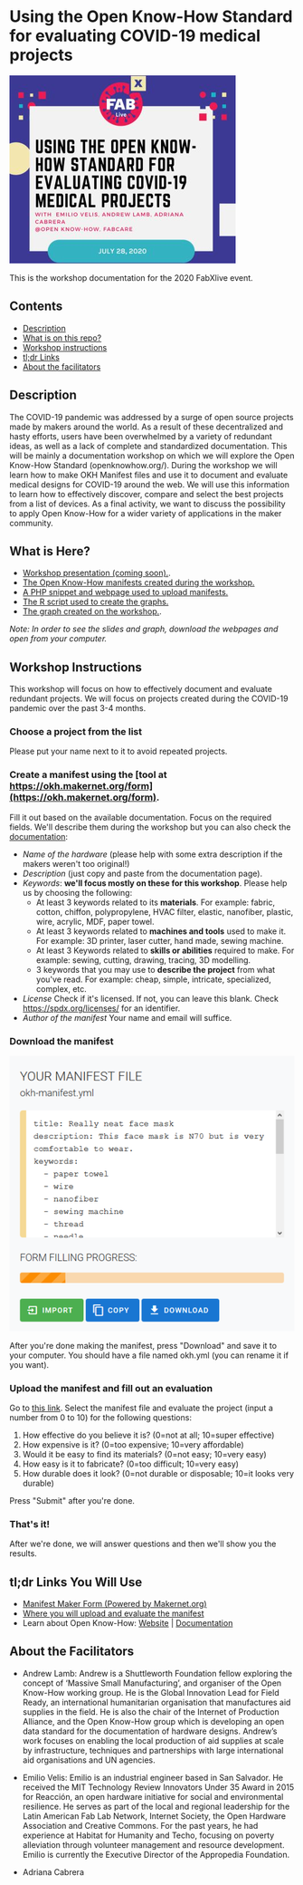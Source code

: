 # Using the Open Know-How Standard for evaluating COVID-19  medical projects
![Workshop banner](img/9.jpg)

This is the workshop documentation for the 2020 FabXlive event.

## Contents
- [Description](#Description)
- [What is on this repo?](#what-is-here)
- [Workshop instructions](#workshop-instructions)
- [tl;dr Links](#tldr-links-you-will-use)
- [About the facilitators](#about-the-facilitators)

## Description
The COVID-19 pandemic was addressed by a surge of open source projects made by makers around the world. As a result of these decentralized and hasty efforts, users have been overwhelmed by a variety of redundant ideas, as well as a lack of complete and standardized documentation. This will be mainly a documentation workshop on which we will explore the Open Know-How Standard (openknowhow.org/). During the workshop we will learn how to make OKH Manifest files and use it to document and evaluate medical designs for COVID-19 around the web. We will use this information to learn how to effectively discover, compare and select the best projects from a list of devices. As a final activity, we want to discuss the possibility to apply Open Know-How for a wider variety of applications in the maker community.

## What is Here?
- [Workshop presentation (coming soon).](/presentation/slides.html).
- [The Open Know-How manifests created during the workshop.](/workshop_manifests)
- [A PHP snippet and webpage used to upload manifests.](/webpage)
- [The R script used to create the graphs.](/script)
- [The graph created on the workshop.](/script/graph-output.html).

_Note: In order to see the slides and graph, download the webpages and open from your computer._

## Workshop Instructions
This workshop will focus on how to effectively document and evaluate redundant projects. We will focus on projects created during the COVID-19 pandemic over the past 3-4 months.

### Choose a project from the list 
Please put your name next to it to avoid repeated projects.
### Create a manifest using the [tool at https://okh.makernet.org/form](https://okh.makernet.org/form).
Fill it out based on the available documentation. Focus on the required fields. We'll describe them during the workshop but you can also check the [documentation](https://app.standardsrepo.com/MakerNetAlliance/OpenKnowHow/src/branch/master/1):

- *Name of the hardware* (please help with some extra description if the makers weren't too original!)
- *Description* (just copy and paste from the documentation page).
- *Keywords*: **we'll focus mostly on these for this workshop**. Please help us by choosing the following: 
    - At least 3 keywords related to its **materials**. For example: fabric, cotton, chiffon, polypropylene, HVAC filter, elastic, nanofiber, plastic, wire, acrylic, MDF, paper towel.
    - At least 3 keywords related to **machines and tools** used to make it. For example: 3D printer, laser cutter, hand made, sewing machine.
    - At least 3 Keywords related to **skills or abilities** required to make. For example: sewing, cutting, drawing, tracing, 3D modelling.
    - 3 keywords that you may use to **describe the project** from what you've read. For example: cheap, simple, intricate, specialized, complex, etc.
- *License*
Check if it's licensed. If not, you can leave this blank. Check https://spdx.org/licenses/ for an identifier.
- *Author of the manifest*
Your name and email will suffice.

### Download the manifest
![Donwload button](img/DB.png)

After you're done making the manifest, press "Download" and save it to your computer. You should have a file named okh.yml (you can rename it if you want).

### Upload the manifest and fill out an evaluation
Go to [this link](https://emiliovelis.com/okh/). Select the manifest file and evaluate the project (input a number from 0 to 10) for the following questions:
1. How effective do you believe it is? (0=not at all; 10=super effective)
2. How expensive is it? (0=too expensive; 10=very affordable)
3. Would it be easy to find its materials? (0=not easy; 10=very easy)
4. How easy is it to fabricate?  (0=too difficult; 10=very easy)
5. How durable does it look? (0=not durable or disposable; 10=it looks very durable)

Press "Submit" after you're done.

### That's it! 
After we're done, we will answer questions and then we'll show you the results.

## tl;dr Links You Will Use
- [Manifest Maker Form (Powered by Makernet.org)](https://okh.makernet.org/form)
- [Where you will upload and evaluate the manifest](https://emiliovelis.com/okh/)
- Learn about Open Know-How: [Website](https://openknowhow.org/) | [Documentation](https://app.standardsrepo.com/MakerNetAlliance/OpenKnowHow/src/branch/master/1)

## About the Facilitators

* Andrew Lamb: Andrew is a Shuttleworth Foundation fellow exploring the concept of ‘Massive Small Manufacturing’, and organiser of the Open Know-How working group. He is the Global Innovation Lead for Field Ready, an international humanitarian organisation that manufactures aid supplies in the field. He is also the chair of the Internet of Production Alliance, and the Open Know-How group which is developing an open data standard for the documentation of hardware designs. Andrew’s work focuses on enabling the local production of aid supplies at scale by infrastructure, techniques and partnerships with large international aid organisations and UN agencies.

* Emilio Velis: Emilio is an industrial engineer based in San Salvador. He received the MIT Technology Review Innovators Under 35 Award in 2015 for Reacción, an open hardware initiative for social and environmental resilience. He serves as part of the local and regional leadership for the Latin American Fab Lab Network, Internet Society, the Open Hardware Association and Creative Commons. For the past years, he had experience at Habitat for Humanity and Techo, focusing on poverty alleviation through volunteer management and resource development. Emilio is currently the Executive Director of the Appropedia Foundation.

* Adriana Cabrera
